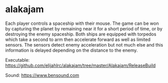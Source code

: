 # alakajam
Each player controls a spaceship with their mouse. The game can be won by capturing the planet by remaining near it for a short period of time, or by destroying the enemy spaceship. Both ships are equipped with torpedos which take a second to arm then accelerate forward as well as limited sensors. The sensors detect enemy acceleration but not much else and this information is delayed depending on the distance to the enemy.

Executable: https://github.com/elijahlrc/alakajam/tree/master/Alakajam/ReleaseBuild

Sound: https://www.bensound.com
